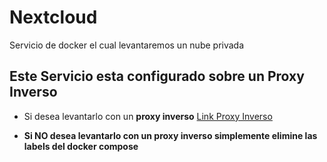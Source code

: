 
# Nextcloud

Servicio de docker el cual levantaremos un nube privada 

## Este Servicio esta configurado sobre un Proxy Inverso

* Si desea levantarlo con un **proxy inverso** [Link Proxy Inverso](https://github.com/Lucho00Cuba/Docker/Traefik) 

* __Si **NO** desea levantarlo con un **proxy inverso** simplemente elimine las labels del docker compose__